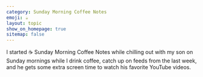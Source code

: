 ```yaml
---
category: Sunday Morning Coffee Notes
emoji: ☕
layout: topic
show_on_homepage: true
sitemap: false
---
```


I started ☕ Sunday Morning Coffee Notes while chilling out with my son on Sunday mornings while I drink coffee, catch up on feeds from the last week, and he gets some extra screen time to watch his favorite YouTube videos. 
